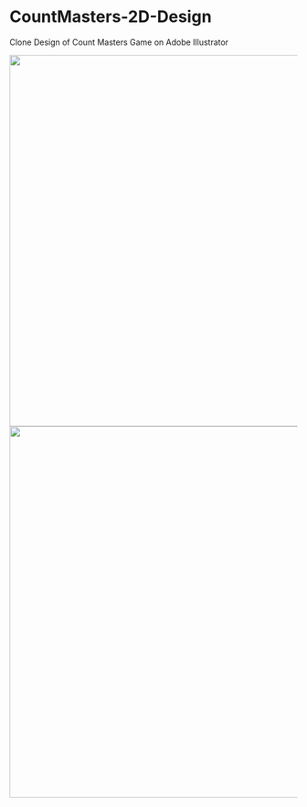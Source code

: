 # CountMasters-2D-Design
Clone Design of Count Masters Game on Adobe Illustrator

<p align="center">
  <img src="https://github.com/ceydamehves/CountMasters-2D-Design/blob/main/CeydaMehvesKeklik_components.png" width="650">
  <img src="https://github.com/ceydamehves/CountMasters-2D-Design/blob/main/CeydaMehvesKeklik-Screens.png" width="650">
</p>
